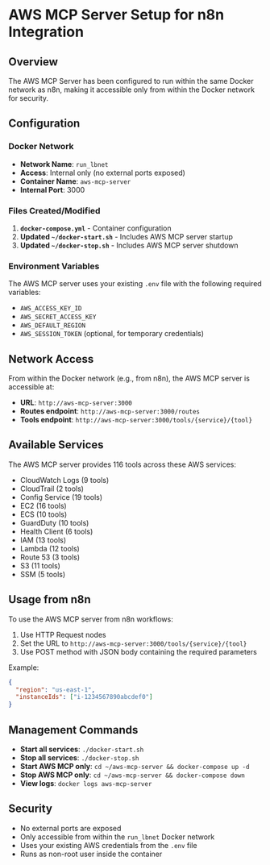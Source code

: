 # AWS MCP Server Setup for n8n Integration

## Overview

The AWS MCP Server has been configured to run within the same Docker network as n8n, making it accessible only from within the Docker network for security.

## Configuration

### Docker Network
- **Network Name**: `run_lbnet`
- **Access**: Internal only (no external ports exposed)
- **Container Name**: `aws-mcp-server`
- **Internal Port**: 3000

### Files Created/Modified

1. **`docker-compose.yml`** - Container configuration
2. **Updated `~/docker-start.sh`** - Includes AWS MCP server startup
3. **Updated `~/docker-stop.sh`** - Includes AWS MCP server shutdown

### Environment Variables

The AWS MCP server uses your existing `.env` file with the following required variables:
- `AWS_ACCESS_KEY_ID`
- `AWS_SECRET_ACCESS_KEY`
- `AWS_DEFAULT_REGION`
- `AWS_SESSION_TOKEN` (optional, for temporary credentials)

## Network Access

From within the Docker network (e.g., from n8n), the AWS MCP server is accessible at:
- **URL**: `http://aws-mcp-server:3000`
- **Routes endpoint**: `http://aws-mcp-server:3000/routes`
- **Tools endpoint**: `http://aws-mcp-server:3000/tools/{service}/{tool}`

## Available Services

The AWS MCP server provides 116 tools across these AWS services:
- CloudWatch Logs (9 tools)
- CloudTrail (2 tools)
- Config Service (19 tools)
- EC2 (16 tools)
- ECS (10 tools)
- GuardDuty (10 tools)
- Health Client (6 tools)
- IAM (13 tools)
- Lambda (12 tools)
- Route 53 (3 tools)
- S3 (11 tools)
- SSM (5 tools)

## Usage from n8n

To use the AWS MCP server from n8n workflows:

1. Use HTTP Request nodes
2. Set the URL to `http://aws-mcp-server:3000/tools/{service}/{tool}`
3. Use POST method with JSON body containing the required parameters

Example:
```json
{
  "region": "us-east-1",
  "instanceIds": ["i-1234567890abcdef0"]
}
```

## Management Commands

- **Start all services**: `./docker-start.sh`
- **Stop all services**: `./docker-stop.sh`
- **Start AWS MCP only**: `cd ~/aws-mcp-server && docker-compose up -d`
- **Stop AWS MCP only**: `cd ~/aws-mcp-server && docker-compose down`
- **View logs**: `docker logs aws-mcp-server`

## Security

- No external ports are exposed
- Only accessible from within the `run_lbnet` Docker network
- Uses your existing AWS credentials from the `.env` file
- Runs as non-root user inside the container 